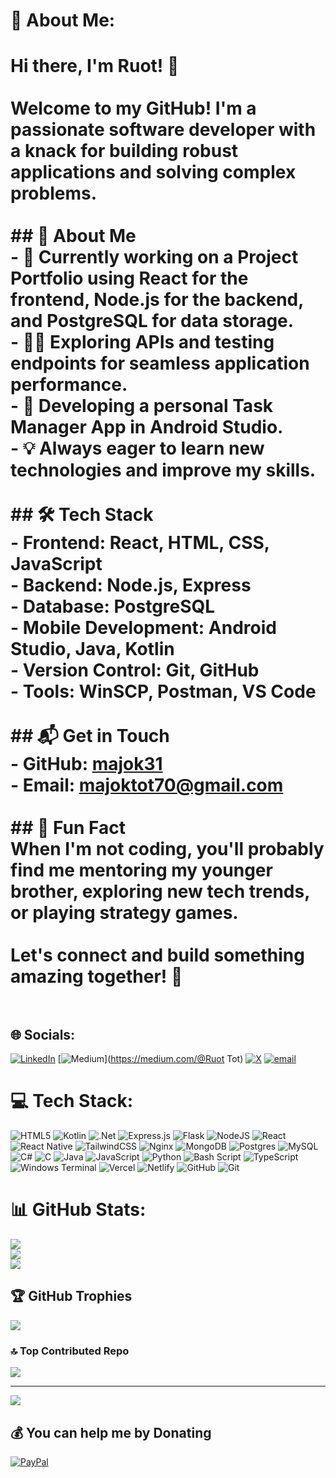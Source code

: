 # 💫 About Me:
# Hi there, I'm Ruot! 👋<br><br>Welcome to my GitHub! I'm a passionate software developer with a knack for building robust applications and solving complex problems.<br><br>## 🚀 About Me<br>- 🌱 Currently working on a **Project Portfolio** using **React** for the frontend, **Node.js** for the backend, and **PostgreSQL** for data storage.<br>- 🧑‍💻 Exploring APIs and testing endpoints for seamless application performance.<br>- 📱 Developing a personal **Task Manager App** in **Android Studio**.<br>- 💡 Always eager to learn new technologies and improve my skills.<br><br>## 🛠️ Tech Stack<br>- **Frontend**: React, HTML, CSS, JavaScript<br>- **Backend**: Node.js, Express<br>- **Database**: PostgreSQL<br>- **Mobile Development**: Android Studio, Java, Kotlin<br>- **Version Control**: Git, GitHub<br>- **Tools**: WinSCP, Postman, VS Code<br><br>## 📬 Get in Touch<br>- GitHub: [majok31](https://github.com/majok31)<br>- Email: [majoktot70@gmail.com](mailto:majoktot70@gmail.com)<br><br>## 🌟 Fun Fact<br>When I'm not coding, you'll probably find me mentoring my younger brother, exploring new tech trends, or playing strategy games.<br><br>Let's connect and build something amazing together! 🚀<br><br>


## 🌐 Socials:
[![LinkedIn](https://img.shields.io/badge/LinkedIn-%230077B5.svg?logo=linkedin&logoColor=white)](https://linkedin.com/in/peter-ruot31) [![Medium](https://img.shields.io/badge/Medium-12100E?logo=medium&logoColor=white)](https://medium.com/@Ruot Tot) [![X](https://img.shields.io/badge/X-black.svg?logo=X&logoColor=white)](https://x.com/Ruotmichael31) [![email](https://img.shields.io/badge/Email-D14836?logo=gmail&logoColor=white)](mailto:majoktot70@gmail.com) 

# 💻 Tech Stack:
![HTML5](https://img.shields.io/badge/html5-%23E34F26.svg?style=for-the-badge&logo=html5&logoColor=white) ![Kotlin](https://img.shields.io/badge/kotlin-%237F52FF.svg?style=for-the-badge&logo=kotlin&logoColor=white) ![.Net](https://img.shields.io/badge/.NET-5C2D91?style=for-the-badge&logo=.net&logoColor=white) ![Express.js](https://img.shields.io/badge/express.js-%23404d59.svg?style=for-the-badge&logo=express&logoColor=%2361DAFB) ![Flask](https://img.shields.io/badge/flask-%23000.svg?style=for-the-badge&logo=flask&logoColor=white) ![NodeJS](https://img.shields.io/badge/node.js-6DA55F?style=for-the-badge&logo=node.js&logoColor=white) ![React](https://img.shields.io/badge/react-%2320232a.svg?style=for-the-badge&logo=react&logoColor=%2361DAFB) ![React Native](https://img.shields.io/badge/react_native-%2320232a.svg?style=for-the-badge&logo=react&logoColor=%2361DAFB) ![TailwindCSS](https://img.shields.io/badge/tailwindcss-%2338B2AC.svg?style=for-the-badge&logo=tailwind-css&logoColor=white) ![Nginx](https://img.shields.io/badge/nginx-%23009639.svg?style=for-the-badge&logo=nginx&logoColor=white) ![MongoDB](https://img.shields.io/badge/MongoDB-%234ea94b.svg?style=for-the-badge&logo=mongodb&logoColor=white) ![Postgres](https://img.shields.io/badge/postgres-%23316192.svg?style=for-the-badge&logo=postgresql&logoColor=white) ![MySQL](https://img.shields.io/badge/mysql-4479A1.svg?style=for-the-badge&logo=mysql&logoColor=white) ![C#](https://img.shields.io/badge/c%23-%23239120.svg?style=for-the-badge&logo=csharp&logoColor=white) ![C](https://img.shields.io/badge/c-%2300599C.svg?style=for-the-badge&logo=c&logoColor=white) ![Java](https://img.shields.io/badge/java-%23ED8B00.svg?style=for-the-badge&logo=openjdk&logoColor=white) ![JavaScript](https://img.shields.io/badge/javascript-%23323330.svg?style=for-the-badge&logo=javascript&logoColor=%23F7DF1E) ![Python](https://img.shields.io/badge/python-3670A0?style=for-the-badge&logo=python&logoColor=ffdd54) ![Bash Script](https://img.shields.io/badge/bash_script-%23121011.svg?style=for-the-badge&logo=gnu-bash&logoColor=white) ![TypeScript](https://img.shields.io/badge/typescript-%23007ACC.svg?style=for-the-badge&logo=typescript&logoColor=white) ![Windows Terminal](https://img.shields.io/badge/Windows%20Terminal-%234D4D4D.svg?style=for-the-badge&logo=windows-terminal&logoColor=white) ![Vercel](https://img.shields.io/badge/vercel-%23000000.svg?style=for-the-badge&logo=vercel&logoColor=white) ![Netlify](https://img.shields.io/badge/netlify-%23000000.svg?style=for-the-badge&logo=netlify&logoColor=#00C7B7) ![GitHub](https://img.shields.io/badge/github-%23121011.svg?style=for-the-badge&logo=github&logoColor=white) ![Git](https://img.shields.io/badge/git-%23F05033.svg?style=for-the-badge&logo=git&logoColor=white)
# 📊 GitHub Stats:
![](https://github-readme-stats.vercel.app/api?username=majok31&theme=dark&hide_border=false&include_all_commits=false&count_private=false)<br/>
![](https://nirzak-streak-stats.vercel.app/?user=majok31&theme=dark&hide_border=false)<br/>
![](https://github-readme-stats.vercel.app/api/top-langs/?username=majok31&theme=dark&hide_border=false&include_all_commits=false&count_private=false&layout=compact)

## 🏆 GitHub Trophies
![](https://github-profile-trophy.vercel.app/?username=majok31&theme=shadow_green&no-frame=true&no-bg=false&margin-w=4)

### 🔝 Top Contributed Repo
![](https://github-contributor-stats.vercel.app/api?username=majok31&limit=5&theme=dark&combine_all_yearly_contributions=true)

---
[![](https://visitcount.itsvg.in/api?id=majok31&icon=0&color=0)](https://visitcount.itsvg.in)

  ## 💰 You can help me by Donating
  [![PayPal](https://img.shields.io/badge/PayPal-00457C?style=for-the-badge&logo=paypal&logoColor=white)](https://paypal.me/majoktot70@gmail.com) 

  
<!-- Proudly created with GPRM ( https://gprm.itsvg.in ) -->
